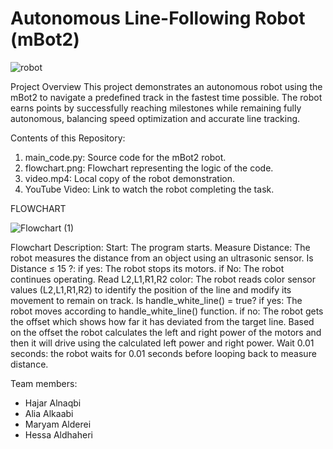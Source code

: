 # Autonomous Line-Following Robot (mBot2)

![robot](https://github.com/user-attachments/assets/49104c6e-4afc-4ef6-af53-b64952635b35)

Project Overview
This project demonstrates an autonomous robot using the mBot2 to navigate a predefined track in the fastest time possible. The robot earns points by successfully reaching milestones while remaining fully autonomous, balancing speed optimization and accurate line tracking.

Contents of this Repository:
1. main_code.py: Source code for the mBot2 robot.
2. flowchart.png: Flowchart representing the logic of the code.
3. video.mp4: Local copy of the robot demonstration.
4. YouTube Video: Link to watch the robot completing the task.


FLOWCHART

![Flowchart (1)](https://github.com/user-attachments/assets/46373e6f-18d6-4ecc-ae13-65b7ba868f71)

Flowchart Description: 
Start: The program starts.
Measure Distance: The robot measures the distance from an object using an ultrasonic sensor.
Is Distance ≤ 15 ?: 
if yes: The robot stops its motors.
if No: The robot continues operating.
Read L2,L1,R1,R2 color: The robot reads color sensor values (L2,L1,R1,R2) to identify the position of the line and modify its movement to remain on track.
Is handle_white_line() = true?
if yes: The robot  moves according to handle_white_line() function.
if no: The robot gets the offset which shows how far it has deviated from the target line. Based on the offset the robot calculates the left and right power of the motors and then it will drive using the calculated left power and right power.
Wait 0.01 seconds: the robot waits for 0.01 seconds before looping back to measure distance. 






Team members:
- Hajar  Alnaqbi
- Alia Alkaabi
- Maryam Alderei
- Hessa Aldhaheri

